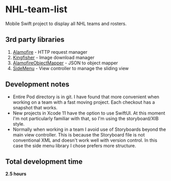 # NHL-team-list
Mobile Swift project to display all NHL teams and rosters.

## 3rd party libraries

1. [Alamofire](https://github.com/Alamofire/Alamofire) - HTTP request manager
2. [Kingfisher](https://github.com/onevcat/Kingfisher) - Image download manager
3. [AlamofireObjectMapper](https://github.com/tristanhimmelman/AlamofireObjectMapper) - JSON to object mapper
4. [SideMenu](https://github.com/jonkykong/SideMenu) - View controller to manage the sliding view

## Development notes

* Entire Pod directory is in git. I have found that more convenient when working on a team with a fast moving project. Each checkout has a snapshot that works.
* New projects in Xcode 11 have the option to use SwiftUI. At this moment I'm not particularly familiar with that, so I'm using the storyboard/XIB style.
* Normally when working in a team I avoid use of Storyboards beyond the main view controller. This is because the Storyboard file is not conventional XML and doesn't work well with version control. In this case the side menu library I chose prefers more structure.

## Total development time
**2.5 hours**
